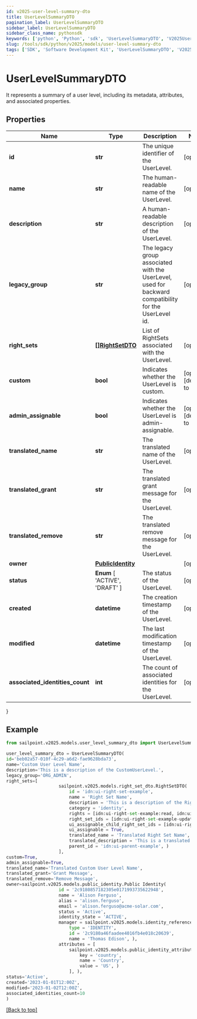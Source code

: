 ```yaml
---
id: v2025-user-level-summary-dto
title: UserLevelSummaryDTO
pagination_label: UserLevelSummaryDTO
sidebar_label: UserLevelSummaryDTO
sidebar_class_name: pythonsdk
keywords: ['python', 'Python', 'sdk', 'UserLevelSummaryDTO', 'V2025UserLevelSummaryDTO'] 
slug: /tools/sdk/python/v2025/models/user-level-summary-dto
tags: ['SDK', 'Software Development Kit', 'UserLevelSummaryDTO', 'V2025UserLevelSummaryDTO']
---
```


# UserLevelSummaryDTO

It represents a summary of a user level, including its metadata, attributes, and associated properties.

## Properties

Name | Type | Description | Notes
------------ | ------------- | ------------- | -------------
**id** | **str** | The unique identifier of the UserLevel. | [optional] 
**name** | **str** | The human-readable name of the UserLevel. | [optional] 
**description** | **str** | A human-readable description of the UserLevel. | [optional] 
**legacy_group** | **str** | The legacy group associated with the UserLevel, used for backward compatibility for the UserLevel id. | [optional] 
**right_sets** | [**[]RightSetDTO**](right-set-dto) | List of RightSets associated with the UserLevel. | [optional] 
**custom** | **bool** | Indicates whether the UserLevel is custom. | [optional] [default to True]
**admin_assignable** | **bool** | Indicates whether the UserLevel is admin-assignable. | [optional] [default to True]
**translated_name** | **str** | The translated name of the UserLevel. | [optional] 
**translated_grant** | **str** | The translated grant message for the UserLevel. | [optional] 
**translated_remove** | **str** | The translated remove message for the UserLevel. | [optional] 
**owner** | [**PublicIdentity**](public-identity) |  | [optional] 
**status** |  **Enum** [  'ACTIVE',    'DRAFT' ] | The status of the UserLevel. | [optional] 
**created** | **datetime** | The creation timestamp of the UserLevel. | [optional] 
**modified** | **datetime** | The last modification timestamp of the UserLevel. | [optional] 
**associated_identities_count** | **int** | The count of associated identities for the UserLevel. | [optional] 
}

## Example

```python
from sailpoint.v2025.models.user_level_summary_dto import UserLevelSummaryDTO

user_level_summary_dto = UserLevelSummaryDTO(
id='beb02a57-010f-4c29-a6d2-fae9628bda73',
name='Custom User Level Name',
description='This is a description of the CustomUserLevel.',
legacy_group='ORG_ADMIN',
right_sets=[
                    sailpoint.v2025.models.right_set_dto.RightSetDTO(
                        id = 'idn:ui-right-set-example', 
                        name = 'Right Set Name', 
                        description = 'This is a description of the RightSet.', 
                        category = 'identity', 
                        rights = [idn:ui-right-set-example:read, idn:ui-right-set-example:write], 
                        right_set_ids = [idn:ui-right-set-example-update, idn:ui-right-set-example-delete], 
                        ui_assignable_child_right_set_ids = [idn:ui-right-set-example-detail, idn:ui-right-set-example-management], 
                        ui_assignable = True, 
                        translated_name = 'Translated Right Set Name', 
                        translated_description = 'This is a translated description of the RightSet.', 
                        parent_id = 'idn:ui-parent-example', )
                    ],
custom=True,
admin_assignable=True,
translated_name='Translated Custom User Level Name',
translated_grant='Grant Message',
translated_remove='Remove Message',
owner=sailpoint.v2025.models.public_identity.Public Identity(
                    id = '2c9180857182305e0171993735622948', 
                    name = 'Alison Ferguso', 
                    alias = 'alison.ferguso', 
                    email = 'alison.ferguso@acme-solar.com', 
                    status = 'Active', 
                    identity_state = 'ACTIVE', 
                    manager = sailpoint.v2025.models.identity_reference.Identity Reference(
                        type = 'IDENTITY', 
                        id = '2c9180a46faadee4016fb4e018c20639', 
                        name = 'Thomas Edison', ), 
                    attributes = [
                        sailpoint.v2025.models.public_identity_attributes_inner.PublicIdentity_attributes_inner(
                            key = 'country', 
                            name = 'Country', 
                            value = 'US', )
                        ], ),
status='Active',
created='2023-01-01T12:00Z',
modified='2023-01-02T12:00Z',
associated_identities_count=10
)

```
[[Back to top]](#) 

